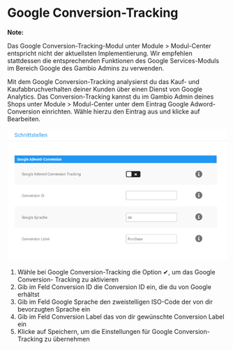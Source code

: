 # Google Conversion-Tracking 

**Note:**

Das Google Conversion-Tracking-Modul unter Module \> Modul-Center entspricht nicht der aktuellsten Implementierung. Wir empfehlen stattdessen die entsprechenden Funktionen des Google Services-Moduls im Bereich Google des Gambio Admins zu verwenden.

Mit dem Google Conversion-Tracking analysierst du das Kauf- und Kaufabbruchverhalten deiner Kunden über einen Dienst von Google Analytics. Das Conversion-Tracking kannst du im Gambio Admin deines Shops unter Module \> Modul-Center unter dem Eintrag Google Adword-Conversion einrichten. Wähle hierzu den Eintrag aus und klicke auf Bearbeiten.

![](Bilder/google_conversion_tracking_20190703_HB_019.png "Google Conversion-Tracking")

1.  Wähle bei Google Conversion-Tracking die Option ✔, um das Google Conversion- Tracking zu aktivieren
2.  Gib im Feld Conversion ID die Conversion ID ein, die du von Google erhältst
3.  Gib im Feld Google Sprache den zweistelligen ISO-Code der von dir bevorzugten Sprache ein
4.  Gib im Feld Conversion Label das von dir gewünschte Conversion Label ein
5.  Klicke auf Speichern, um die Einstellungen für Google Conversion-Tracking zu übernehmen



